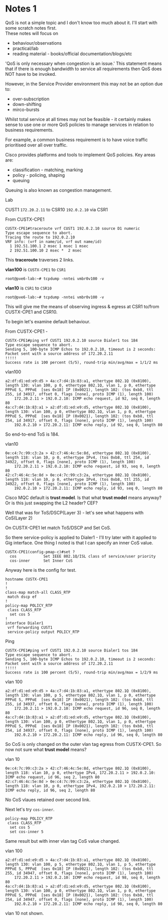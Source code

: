 # Notes 1

QoS is not a simple topic and I don't know too much about it.  I'll start with some scratch notes first.  
These notes will focus on 

* behaviour/observations
* practical/lab
* reading material - books/official documentation/blogs/etc


'QoS is only necessary when congestion is an issue.'  This statement means that if there is enough bandwidth to service all requirements then QoS does NOT have to be invoked.

However, in the Service Provider environment this may not be an option due to:

* over-subscription
* down-shifting
* mirco-bursts

Whilst total service at all times may not be feasible - it certainly makes sense to use one or more QoS policies to manage services in relation to business requirements.

For example, a common business requirement is to have voice traffic prioritised over all over traffic.

Cisco provides platforms and tools to implement QoS policies.  Key areas are:

* classification - matching, marking
* policy - policing, shaping
* queuing

Queuing is also known as congestion management.


Lab

CUST1 ```172.20.2.11``` to CSR10 ```192.0.2.10``` via CSR1


From CUSTX-CPE1

```
CUSTX-CPE1#traceroute vrf CUST1 192.0.2.10 source D1 numeric 
Type escape sequence to abort.
Tracing the route to 192.0.2.10
VRF info: (vrf in name/id, vrf out name/id)
  1 192.51.100.1 2 msec 1 msec 1 msec
  2 192.51.100.10 2 msec *  2 msec
```

This **traceroute** traverses 2 links.

**vlan100** is ```CUSTX-CPE1``` to ```CSR1```

```
root@pve6-lab:~# tcpdump -nntei vmbr0v100 -v
```


**vlan10** is ```CSR1``` to ```CSR10```

```
root@pve6-lab:~# tcpdump -nntei vmbr0v100 -v
```


This will give me the means of observing ingress & egress at CSR1 to/from CUSTX-CPE1 and CSR10.


To begin let's examine default behaviour.

From CUSTX-CPE1 -

```
CUSTX-CPE1#ping vrf CUST1 192.0.2.10 source Dialer1 tos 184  
Type escape sequence to abort.
Sending 5, 100-byte ICMP Echos to 192.0.2.10, timeout is 2 seconds:
Packet sent with a source address of 172.20.2.11 
!!!!!
Success rate is 100 percent (5/5), round-trip min/avg/max = 1/1/2 ms
```

vlan100

```
a2:df:d1:ed:e9:d5 > 4a:c7:d4:1b:83:a1, ethertype 802.1Q (0x8100), length 130: vlan 100, p 0, ethertype 802.1Q, vlan 1, p 0, ethertype PPPoE S, PPPoE  [ses 0x18] IP (0x0021), length 102: (tos 0xb8, ttl 255, id 34917, offset 0, flags [none], proto ICMP (1), length 100)
    172.20.2.11 > 192.0.2.10: ICMP echo request, id 92, seq 0, length 80
4a:c7:d4:1b:83:a1 > a2:df:d1:ed:e9:d5, ethertype 802.1Q (0x8100), length 130: vlan 100, p 0, ethertype 802.1Q, vlan 1, p 0, ethertype PPPoE S, PPPoE  [ses 0x18] IP (0x0021), length 102: (tos 0xb8, ttl 254, id 34917, offset 0, flags [none], proto ICMP (1), length 100)
    192.0.2.10 > 172.20.2.11: ICMP echo reply, id 92, seq 0, length 80
```

So end-to-end ToS is 184.


vlan10

```
0e:c4:7c:99:c3:2a > 42:c7:46:4c:5e:8d, ethertype 802.1Q (0x8100), length 118: vlan 10, p 0, ethertype IPv4, (tos 0xb8, ttl 254, id 34922, offset 0, flags [none], proto ICMP (1), length 100)
    172.20.2.11 > 192.0.2.10: ICMP echo request, id 93, seq 0, length 80
42:c7:46:4c:5e:8d > 0e:c4:7c:99:c3:2a, ethertype 802.1Q (0x8100), length 118: vlan 10, p 0, ethertype IPv4, (tos 0xb8, ttl 255, id 34922, offset 0, flags [none], proto ICMP (1), length 100)
    192.0.2.10 > 172.20.2.11: ICMP echo reply, id 93, seq 0, length 80

```

Cisco MQC default is **trust model**. Is that what **trust model** means anyway?  Or is this just swapping the L2 header? CEF?

Well that was for ToS/DSCP(Layer 3) - let's see what happens with CoS(Layer 2)


On CUSTX-CPE1 let match ToS/DSCP and Set CoS.


So there service-policy is applied to Dialer1 - I'll try later with it applied to Gig interface.  One thing I noted is that I can specify an inner CoS value.

```
CUSTX-CPE1(config-pmap-c)#set ?
  cos            Set IEEE 802.1Q/ISL class of service/user priority
  cos-inner      Set Inner CoS
```

Anyway here is the config for test.

```
hostname CUSTX-CPE1
!
!
class-map match-all CLASS_RTP
 match dscp ef 
!
policy-map POLICY_RTP
 class CLASS_RTP
  set cos 5
!
interface Dialer1
 vrf forwarding CUST1
 service-policy output POLICY_RTP

```
Ping
```
CUSTX-CPE1#ping vrf CUST1 192.0.2.10 source Dialer1 tos 184
Type escape sequence to abort.
Sending 5, 100-byte ICMP Echos to 192.0.2.10, timeout is 2 seconds:
Packet sent with a source address of 172.20.2.11 
!!!!!
Success rate is 100 percent (5/5), round-trip min/avg/max = 1/2/9 ms

```


vlan 100 

```
a2:df:d1:ed:e9:d5 > 4a:c7:d4:1b:83:a1, ethertype 802.1Q (0x8100), length 130: vlan 100, p 5, ethertype 802.1Q, vlan 1, p 0, ethertype PPPoE S, PPPoE  [ses 0x18] IP (0x0021), length 102: (tos 0xb8, ttl 255, id 34937, offset 0, flags [none], proto ICMP (1), length 100)
    172.20.2.11 > 192.0.2.10: ICMP echo request, id 96, seq 0, length 80
4a:c7:d4:1b:83:a1 > a2:df:d1:ed:e9:d5, ethertype 802.1Q (0x8100), length 130: vlan 100, p 0, ethertype 802.1Q, vlan 1, p 0, ethertype PPPoE S, PPPoE  [ses 0x18] IP (0x0021), length 102: (tos 0xb8, ttl 254, id 34937, offset 0, flags [none], proto ICMP (1), length 100)
    192.0.2.10 > 172.20.2.11: ICMP echo reply, id 96, seq 0, length 80
```

So CoS is only changed on the outer vlan tag egress from CUSTX-CPE1.  So now not sure what **trust model** means?


vlan 10 

```
0e:c4:7c:99:c3:2a > 42:c7:46:4c:5e:8d, ethertype 802.1Q (0x8100), length 118: vlan 10, p 0, ethertype IPv4, 172.20.2.11 > 192.0.2.10: ICMP echo request, id 96, seq 2, length 80
42:c7:46:4c:5e:8d > 0e:c4:7c:99:c3:2a, ethertype 802.1Q (0x8100), length 118: vlan 10, p 0, ethertype IPv4, 192.0.2.10 > 172.20.2.11: ICMP echo reply, id 96, seq 2, length 80

```

No CoS vlaues retained over second link.


Next let's try ```cos-inner```.

```
policy-map POLICY_RTP
 class CLASS_RTP
  set cos 5
  set cos-inner 5
```

Same result but with inner vlan tag CoS value changed.

vlan 100

```
a2:df:d1:ed:e9:d5 > 4a:c7:d4:1b:83:a1, ethertype 802.1Q (0x8100), length 130: vlan 100, p 5, ethertype 802.1Q, vlan 1, p 5, ethertype PPPoE S, PPPoE  [ses 0x18] IP (0x0021), length 102: (tos 0xb8, ttl 255, id 34947, offset 0, flags [none], proto ICMP (1), length 100)
    172.20.2.11 > 192.0.2.10: ICMP echo request, id 98, seq 0, length 80
4a:c7:d4:1b:83:a1 > a2:df:d1:ed:e9:d5, ethertype 802.1Q (0x8100), length 130: vlan 100, p 0, ethertype 802.1Q, vlan 1, p 0, ethertype PPPoE S, PPPoE  [ses 0x18] IP (0x0021), length 102: (tos 0xb8, ttl 254, id 34947, offset 0, flags [none], proto ICMP (1), length 100)
    192.0.2.10 > 172.20.2.11: ICMP echo reply, id 98, seq 0, length 80

```

vlan 10 not shown.











